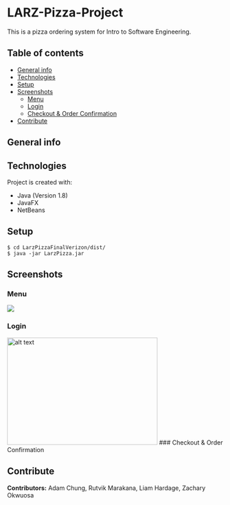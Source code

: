 # LARZ-Pizza-Project
This is a pizza ordering system for Intro to Software Engineering.

## Table of contents
* [General info](#general-info)
* [Technologies](#technologies)
* [Setup](#setup)
* [Screenshots](#screenshots)
  * [Menu](#menu)
  * [Login](#login)
  * [Checkout & Order Confirmation](#checkout-&-order-confirmation)
* [Contribute](#contribute)

## General info


## Technologies
Project is created with:
* Java (Version 1.8)
* JavaFX
* NetBeans

## Setup
```
$ cd LarzPizzaFinalVerizon/dist/
$ java -jar LarzPizza.jar
```
## Screenshots

### Menu 
![](https://media.giphy.com/media/UKyURXUILsOag8sxOW/giphy.gif)

### Login
<img src=https://i.gyazo.com/fb49ed18aad2eaca77b0ddd0a4a62438.png alt="alt text" width=350 height=250>
### Checkout & Order Confirmation

## Contribute
**Contributors:** Adam Chung, Rutvik Marakana, Liam Hardage, Zachary Okwuosa
